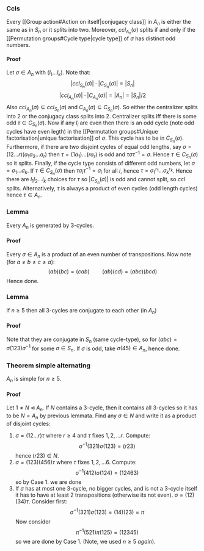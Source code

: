 ### Ccls
Every [[Group action#Action on itself|conjugacy class]] in $A_n$ is either the same as in $S_n$ or it splits into two. Moreover, $ccl_{A_n}(\sigma)$ splits if and only if the [[Permutation groups#Cycle type|cycle type]] of $\sigma$ has distinct odd numbers.
#### Proof
Let $\sigma\in A_n$ with $(l_1\dots l_k)$. 
Note that: $$|ccl_{S_n}(\sigma)|\cdot |C_{S_n}(\sigma)|=|S_n|$$
$$|ccl_{A_n}(\sigma)|\cdot |C_{A_n}(\sigma)|=|A_n|=|S_n|/2$$
Also $ccl_{A_n}(\sigma)\subseteq ccl_{S_n}(\sigma)$ and $C_{A_n}(\sigma)\subseteq C_{S_n}(\sigma)$. So either the centralizer splits into $2$ or the conjugacy class splits into 2. 
Centralizer splits iff there is some odd $\tau \in C_{S_n}(\sigma)$. Now if any $l_i$ are even then there is an odd cycle (note odd cycles have even legth) in the [[Permutation groups#Unique factorisation|unique factorisation]] of $\sigma$. This cycle has to be in $C_{S_n}(\sigma)$. Furthermore, if there are two disjoint cycles of equal odd lengths, say $\sigma=(12\dots r)(a_1a_2\dots a_r)$ then $\tau=(1a_1)\dots(ra_r)$ is odd and $\tau\sigma\tau^{-1}=\sigma$. Hence $\tau\in C_{S_n}(\sigma)$ so it splits. 
Finally, if the cycle type consists of different odd numbers, let $\sigma=\sigma_1\dots \sigma_k$. If $\tau\in C_{S_n}(\sigma)$ then $\tau\sigma_i\tau^{-1}=\sigma_i$ for all $i$, hence $\tau=\sigma_1^{r_1}\dots \sigma_k^{r_k}$. Hence there are $l_1l_2\dots l_k$ choices for $\tau$ so $|C_{S_n}(\sigma)|$ is odd and cannot split, so $ccl$ splits. Alternatively, $\tau$ is always a product of even cycles (odd length cycles) hence $\tau\in A_n$.
### Lemma
Every $A_n$ is generated by 3-cycles. 
#### Proof
Every $\sigma\in A_n$ is a product of an even number of transpositions. Now note (for $a\neq b\neq c\neq a$):
$$(ab)(bc)=(c ab)\quad\quad (ab)(cd)=(abc)(bcd)$$
Hence done.

### Lemma
If $n\geq 5$ then all 3-cycles are conjugate to each other (in $A_n$)
#### Proof
Note that they are conjugate in $S_n$ (same cycle-type), so for $(abc)=\sigma(123)\sigma^{-1}$ for some $\sigma\in S_n$. If $\sigma$ is odd, take $\sigma(45)\in A_n$, hence done. 

### Theorem simple alternating
$A_n$ is simple for $n\geq 5$. 
#### Proof
Let $1\neq N\triangleleft A_n$. If $N$ contains a 3-cycle, then it contains all 3-cycles so it has to be $N=A_n$ by previous lemmata. Find any $\sigma\in N$ and write it as a product of disjoint cycles:
1. $\sigma = (1 2 \dots r)\tau$ where $r\geq 4$ and $\tau$ fixes $1,2,\dots r$. Compute:$$\sigma^{-1}(321)\sigma(123)=(r23)$$ hence $(r23)\in N$.
2. $\sigma=(123)(456)\tau$ where $\tau$ fixes $1,2,\dots 6$. Compute:$$\sigma^{-1}(412)\sigma(124)=(12463)$$ so by Case 1. we are done
3. If $\sigma$ has at most one 3-cycle, no bigger cycles, and is not a 3-cycle itself it has to have at least 2 transpositions (otherwise its not even). $\sigma=(12)(34)\tau$. Consider first: $$\sigma^{-1}(321)\sigma(123)=(14)(23)=\pi$$ Now consider $$\pi^{-1}(521)\pi(125)=(12345)$$ so we are done by Case 1. (Note, we used $n\geq 5$ *again*).